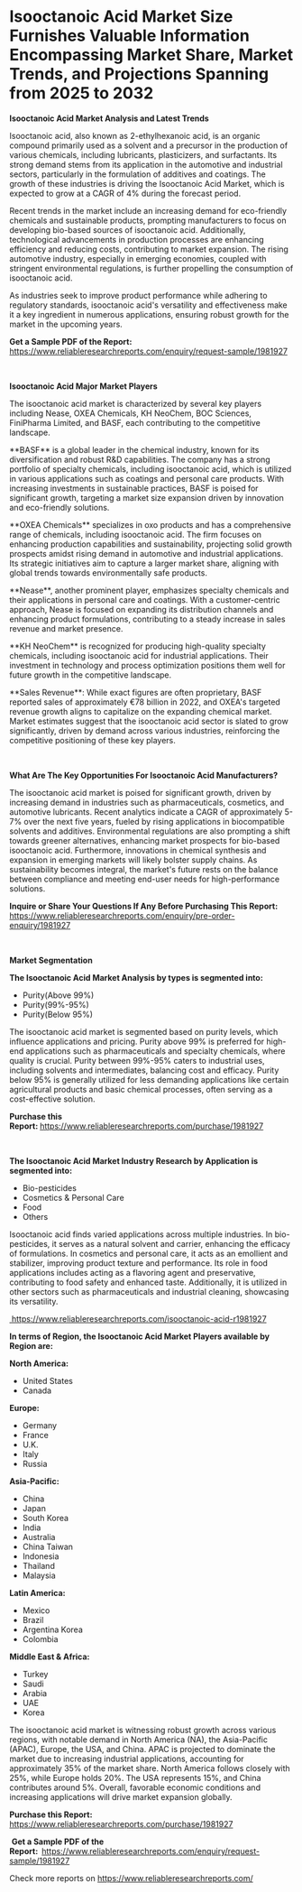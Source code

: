 <p><h1>Isooctanoic Acid Market Size Furnishes Valuable Information Encompassing Market Share, Market Trends, and Projections Spanning from 2025 to 2032</h1></p><p><strong>Isooctanoic Acid Market Analysis and Latest Trends</strong></p>
<p><p>Isooctanoic acid, also known as 2-ethylhexanoic acid, is an organic compound primarily used as a solvent and a precursor in the production of various chemicals, including lubricants, plasticizers, and surfactants. Its strong demand stems from its application in the automotive and industrial sectors, particularly in the formulation of additives and coatings. The growth of these industries is driving the Isooctanoic Acid Market, which is expected to grow at a CAGR of 4% during the forecast period.</p><p>Recent trends in the market include an increasing demand for eco-friendly chemicals and sustainable products, prompting manufacturers to focus on developing bio-based sources of isooctanoic acid. Additionally, technological advancements in production processes are enhancing efficiency and reducing costs, contributing to market expansion. The rising automotive industry, especially in emerging economies, coupled with stringent environmental regulations, is further propelling the consumption of isooctanoic acid.</p><p>As industries seek to improve product performance while adhering to regulatory standards, isooctanoic acid's versatility and effectiveness make it a key ingredient in numerous applications, ensuring robust growth for the market in the upcoming years.</p></p>
<p><strong>Get a Sample PDF of the Report:&nbsp;</strong> <a href="https://www.reliableresearchreports.com/enquiry/request-sample/1981927?utm_campaign=2251&utm_medium=2&utm_source=Github&utm_content=ia&utm_term=01042025&utm_id=isooctanoic-acid">https://www.reliableresearchreports.com/enquiry/request-sample/1981927</a></p>
<p>&nbsp;</p>
<p><strong>Isooctanoic Acid Major Market Players</strong></p>
<p><p>The isooctanoic acid market is characterized by several key players including Nease, OXEA Chemicals, KH NeoChem, BOC Sciences, FiniPharma Limited, and BASF, each contributing to the competitive landscape.</p><p>**BASF** is a global leader in the chemical industry, known for its diversification and robust R&D capabilities. The company has a strong portfolio of specialty chemicals, including isooctanoic acid, which is utilized in various applications such as coatings and personal care products. With increasing investments in sustainable practices, BASF is poised for significant growth, targeting a market size expansion driven by innovation and eco-friendly solutions.</p><p>**OXEA Chemicals** specializes in oxo products and has a comprehensive range of chemicals, including isooctanoic acid. The firm focuses on enhancing production capabilities and sustainability, projecting solid growth prospects amidst rising demand in automotive and industrial applications. Its strategic initiatives aim to capture a larger market share, aligning with global trends towards environmentally safe products.</p><p>**Nease**, another prominent player, emphasizes specialty chemicals and their applications in personal care and coatings. With a customer-centric approach, Nease is focused on expanding its distribution channels and enhancing product formulations, contributing to a steady increase in sales revenue and market presence.</p><p>**KH NeoChem** is recognized for producing high-quality specialty chemicals, including isooctanoic acid for industrial applications. Their investment in technology and process optimization positions them well for future growth in the competitive landscape.</p><p>**Sales Revenue**: While exact figures are often proprietary, BASF reported sales of approximately €78 billion in 2022, and OXEA's targeted revenue growth aligns to capitalize on the expanding chemical market. Market estimates suggest that the isooctanoic acid sector is slated to grow significantly, driven by demand across various industries, reinforcing the competitive positioning of these key players.</p></p>
<p>&nbsp;</p>
<p><strong>What Are The Key Opportunities For Isooctanoic Acid Manufacturers?</strong></p>
<p><p>The isooctanoic acid market is poised for significant growth, driven by increasing demand in industries such as pharmaceuticals, cosmetics, and automotive lubricants. Recent analytics indicate a CAGR of approximately 5-7% over the next five years, fueled by rising applications in biocompatible solvents and additives. Environmental regulations are also prompting a shift towards greener alternatives, enhancing market prospects for bio-based isooctanoic acid. Furthermore, innovations in chemical synthesis and expansion in emerging markets will likely bolster supply chains. As sustainability becomes integral, the market's future rests on the balance between compliance and meeting end-user needs for high-performance solutions.</p></p>
<p><strong>Inquire or Share Your Questions If Any Before Purchasing This Report:</strong> <a href="https://www.reliableresearchreports.com/enquiry/pre-order-enquiry/1981927?utm_campaign=2251&utm_medium=2&utm_source=Github&utm_content=ia&utm_term=01042025&utm_id=isooctanoic-acid">https://www.reliableresearchreports.com/enquiry/pre-order-enquiry/1981927</a></p>
<p>&nbsp;</p>
<p><strong>Market Segmentation</strong></p>
<p><strong>The Isooctanoic Acid Market Analysis by types is segmented into:</strong></p>
<p><ul><li>Purity(Above 99%)</li><li>Purity(99%-95%)</li><li>Purity(Below 95%)</li></ul></p>
<p><p>The isooctanoic acid market is segmented based on purity levels, which influence applications and pricing. Purity above 99% is preferred for high-end applications such as pharmaceuticals and specialty chemicals, where quality is crucial. Purity between 99%-95% caters to industrial uses, including solvents and intermediates, balancing cost and efficacy. Purity below 95% is generally utilized for less demanding applications like certain agricultural products and basic chemical processes, often serving as a cost-effective solution.</p></p>
<p><strong>Purchase this Report:&nbsp;</strong><a href="https://www.reliableresearchreports.com/purchase/1981927?utm_campaign=2251&utm_medium=2&utm_source=Github&utm_content=ia&utm_term=01042025&utm_id=isooctanoic-acid">https://www.reliableresearchreports.com/purchase/1981927</a></p>
<p>&nbsp;</p>
<p><strong>The Isooctanoic Acid Market Industry Research by Application is segmented into:</strong></p>
<p><ul><li>Bio-pesticides</li><li>Cosmetics & Personal Care</li><li>Food</li><li>Others</li></ul></p>
<p><p>Isooctanoic acid finds varied applications across multiple industries. In bio-pesticides, it serves as a natural solvent and carrier, enhancing the efficacy of formulations. In cosmetics and personal care, it acts as an emollient and stabilizer, improving product texture and performance. Its role in food applications includes acting as a flavoring agent and preservative, contributing to food safety and enhanced taste. Additionally, it is utilized in other sectors such as pharmaceuticals and industrial cleaning, showcasing its versatility.</p></p>
<p><a href="https://www.reliableresearchreports.com/isooctanoic-acid-r1981927?utm_campaign=2251&utm_medium=2&utm_source=Github&utm_content=ia&utm_term=01042025&utm_id=isooctanoic-acid">&nbsp;https://www.reliableresearchreports.com/isooctanoic-acid-r1981927</a></p>
<p><strong>In terms of Region, the Isooctanoic Acid Market Players available by Region are:</strong></p>
<p>
    <p> <strong> North America: </strong>
        <ul>
            <li>United States</li>
            <li>Canada</li>
        </ul>
        </p> 
    <p> <strong> Europe: </strong>
        <ul>
            <li>Germany</li>
            <li>France</li>
            <li>U.K.</li>
            <li>Italy</li>
            <li>Russia</li>
        </ul>
        </p> 
    <p> <strong> Asia-Pacific: </strong>
        <ul>
            <li>China</li>
            <li>Japan</li>
            <li>South Korea</li>
            <li>India</li>
            <li>Australia</li>
            <li>China Taiwan</li>
            <li>Indonesia</li>
            <li>Thailand</li>
            <li>Malaysia</li>
        </ul>
        </p> 
    <p> <strong> Latin America: </strong>
        <ul>
            <li>Mexico</li>
            <li>Brazil</li>
            <li>Argentina Korea</li>
            <li>Colombia</li>
        </ul>
        </p> 
    <p> <strong> Middle East & Africa: </strong>
        <ul>
            <li>Turkey</li>
            <li>Saudi</li>
            <li>Arabia</li>
            <li>UAE</li>
            <li>Korea</li>
        </ul>
    </p>
    </p>
<p><p>The isooctanoic acid market is witnessing robust growth across various regions, with notable demand in North America (NA), the Asia-Pacific (APAC), Europe, the USA, and China. APAC is projected to dominate the market due to increasing industrial applications, accounting for approximately 35% of the market share. North America follows closely with 25%, while Europe holds 20%. The USA represents 15%, and China contributes around 5%. Overall, favorable economic conditions and increasing applications will drive market expansion globally.</p></p>
<p><strong>Purchase this Report: </strong><a href="https://www.reliableresearchreports.com/purchase/1981927?utm_campaign=2251&utm_medium=2&utm_source=Github&utm_content=ia&utm_term=01042025&utm_id=isooctanoic-acid">https://www.reliableresearchreports.com/purchase/1981927</a></p>
<p>&nbsp;<strong>Get a Sample PDF of the Report:&nbsp;&nbsp;</strong><a href="https://www.reliableresearchreports.com/enquiry/request-sample/1981927?utm_campaign=2251&utm_medium=2&utm_source=Github&utm_content=ia&utm_term=01042025&utm_id=isooctanoic-acid">https://www.reliableresearchreports.com/enquiry/request-sample/1981927</a></p>
<p><strong></strong></p>
<p>Check more reports on <a href="https://www.reliableresearchreports.com/?utm_campaign=2251&utm_medium=2&utm_source=Github&utm_content=ia&utm_term=01042025&utm_id=isooctanoic-acid">https://www.reliableresearchreports.com/</a></p>